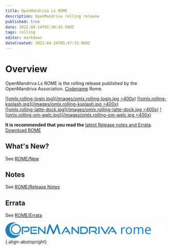 ```yaml
---
title: OpenMandriva Lx ROME
description: OpenMandriva rolling release
published: true
date: 2022-09-14T01:30:43.590Z
tags: rolling
editor: markdown
dateCreated: 2021-04-24T05:47:33.989Z
---
```


# Overview

OpenMandriva Lx ROME is the rolling release published by the OpenMandriva Association. [Codename](/policies/codename) Rome.


[![omlx.rolling-login.jpg](/images/omlx.rolling-login.jpg =400x)](/images/omlx.rolling-login.jpg) [![omlx.rolling-ksplash.jpg](/images/omlx.rolling-ksplash.jpg =400x)](/images/omlx.rolling-ksplash.jpg)   
[![omlx.rolling-latte-dock.jpg](/images/omlx.rolling-latte-dock.jpg =400x)](/images/omlx.rolling-latte-dock.jpg) [![omlx.rolling-om-welc.jpg](/images/omlx.rolling-om-welc.jpg =400x)](/images/omlx.rolling-om-welc.jpg) 


**It is recommended that you read the** [latest Release notes and Errata](https://wiki.openmandriva.org/distribution/releases/current).
[Download ROME](/distribution/releases/omlx43/download)

## What's New?
See [ROME/New](/distribution/releases/omlxrolling/new)

## Notes
See [ROME/Release Notes](/distribution/releases/omlxrolling/notes)

## Errata
See [ROME/Errata](/distribution/releases/omlxrolling/errata)

![header-tr-omrome.svg](/assets/header-tr-omrome.svg){.align-abstopright}

